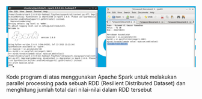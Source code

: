 <img src="Accumulator.PNG">
<p>Kode program di atas menggunakan Apache Spark untuk melakukan
parallel processing pada sebuah RDD (Resilient Distributed Dataset) dan menghitung
jumlah total dari nilai-nilai dalam RDD tersebut</p>
